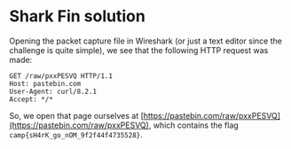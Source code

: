 # Shark Fin solution

Opening the packet capture file in Wireshark (or just a text editor since the challenge is quite simple), we see that the following HTTP request was made:
```
GET /raw/pxxPESVQ HTTP/1.1
Host: pastebin.com
User-Agent: curl/8.2.1
Accept: */*
```
So, we open that page ourselves at [https://pastebin.com/raw/pxxPESVQ](https://pastebin.com/raw/pxxPESVQ), which contains the flag `camp{sH4rK_go_nOM_9f2f44f4735528}`.